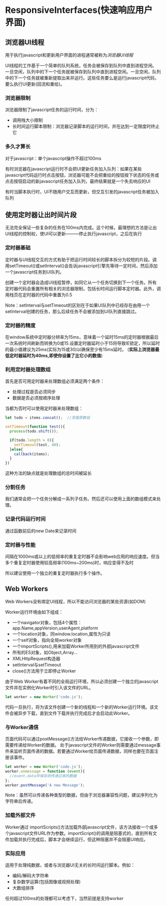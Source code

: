 # ResponsiveInterfaces(快速响应用户界面)

## 浏览器UI线程
用于执行javascript和更新用户界面的进程通常被称为*浏览器UI线程*

UI线程的工作基于一个简单的队列系统，任务会被保存到队列中直到进程空闲。一旦空闲，队列中的下一个任务就被保存到队列中直到进程空闲。一旦空闲，队列中的下一个任务就被重新提取出来并运行。这些任务要么是运行javascript代码，要么执行UI更新(回流和重绘)。

### 浏览器限制
浏览器限制了javascript任务的运行时间，分为：
+ 调用栈大小限制
+ 长时间运行脚本限制：浏览器记录脚本的运行时间，并在达到一定限度时终止它

### 多久才算长
对于javascript：单个javascript操作不超过100ms

有时浏览器在javascript运行时不会把UI更新任务加入队列：如果在某些javascript代码运行时点击按钮，浏览器可能不会把重绘的按钮按下状态的任务或点击按钮启动的新javascript任务加入队列，最终结果就是一个失去响应的UI

有时当脚本执行时，UI不随用户交互而更新，但交互引发的javascript任务被加入队列

## 使用定时器让出时间片段
无法完全保证一些复杂的任务在100ms内完成。这个时候，最理想的方法是让出UI线程的控制权，使UI可以更新———停止执行javascript，之后在执行

### 定时器基础
定时器与UI线程交互的方式有助于把运行时间较长的脚本拆分为较短的片段。调用setTimeout()或setInterval()会告诉javascript引擎先等待一定时间，然后添加一个javascript任务到UI队列。

创建一个定时器会造成UI线程暂停，如同它从一个任务切换到下一个任务。所有定时器代码会重置所有相关的浏览器限制，包括长时间运行脚本定时器。此外，调用栈页在定时器的代码中重置为0.5

Note：setInterval与setTimeout的区别在于如果UI队列中已经存在由用一个setInterval创建的任务，那么后续任务不会被添加到UI队列直接跳过。

### 定时器的精度
在window系统中定时器分辨率为15ms，意味着一个延时15ms的定时器根据最后一次系统时间刷新而转换为0或15.设置定时器延时小于15将导致IE锁定，所以延时的最小值建议为25ms(实际为15或30)以确保至少有15ms延时。
(**实际上浏览器最低定时器延时为40ms,即使你设置了比它小的数值**)

### 利用定时器处理数组
首先是否可用定时器来处理数组必须满足两个条件：
+ 处理过程是否必须同步
+ 数据是否必须按顺序处理

当都为否时可以使用定时器来处理数组：
```js
let todo = items.concat();  //克隆原数组

setTimeout(function test(){
  process(todo.shift());

  if(todo.length > 0){
    setTimeout(test, 40);
  }else{
    callback(items);
  }
})
```

这种方法的缺点就是处理数组的总时间被延长

### 分割任务
我们通常会把一个任务分解成一系列子任务。然后还可以使用上面的数组模式来处理。

### 记录代码运行时间
通过函数前后的new Date来记录时间

### 定时器与性能
间隔在1000ms或以上的低频率的重复定时器不会影响web应用的响应速度。但当多个重复定时器使用较高频率(100ms~200ms)时，响应变得不及时

所以建议使用一个独立的重复定时器执行多个操作。

## Web Workers
Web Workers没有绑定UI线程，所以不能访问浏览器的某些资源(如DOM)

Worker运行环境由如下组成：
+ 一个navigator对象，包括4个属性：app.Name,appVersion,userAgent,platform
+ 一个location对象，同window.location,属性为只读
+ 一个self对象，指向全局worker对象
+ 一个importScripts(),用来加载Worker所用到的外部javascript文件
+ 所有的ES对象，如Object,Array...
+ XMLHttpRequest构造器
+ setInterval与setTimeout
+ close()方法用于立即停止Worker

由于Web Worker有着不同的全局运行环境，所以必须创建一个独立的javascript文件并在实例化Worker时引入该文件的URL。
```js
let worker = new Worker('code.js');
```
代码一旦执行，将为该文件创建一个新的线程和一个新的Worker运行环境。该文件会被异步下载，直到文件下载并执行完成后才会启动此Worker。

### 与Worker通信
页面代码可以通过postMessage()方法给Worker传递数据，它接收一个参数，即需要传递给Worker的数据。
处于javascript文件的Worker则需要通过message事件来监听页面传递的数据。若要通过Worker给页面传递数据，同样也要在页面注册该事件。
```js
let worker = new Worker('code.js');
worker.onmessage = function (event){
  //event.data中保存则传递过来的数据
};
worker.postMessage('A new Message');
```
Note：虽然可以传递各种类型的数据，但由于浏览器兼容性问题，建议序列化为字符串后传递。

### 加载外部文件
Worker通过 importScripts()方法加载外部javascript文件，该方法接收一个或多个javascript文件URL作为参数。importScript()的调用是阻塞式的，直到所有文件加载并执行完成后，脚本才会继续运行，但这种阻塞并不会阻塞UI响应。

### 实际应用
适用于处理纯数据，或者与浏览器UI无关的长时间运行脚本。例如：
+ 编码/解码大字符串
+ 复杂数学运算(包括图像或视频处理)
+ 大数组排序

任何超过100ms的处理都可以考虑下，当然前提是支持worker